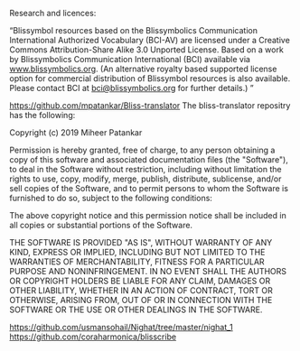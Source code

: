 Research and licences:

“Blissymbol resources based on the Blissymbolics Communication International Authorized Vocabulary (BCI-AV) are licensed under a Creative Commons Attribution-Share Alike 3.0 Unported License. Based on a work by Blissymbolics Communication International (BCI) available via www.blissymbolics.org. (An alternative royalty based supported license option for commercial distribution of Blissymbol resources is also available. Please contact BCI at bci@blissymbolics.org for further details.) ”

https://github.com/mpatankar/Bliss-translator The bliss-translator repositry has the following:

Copyright (c) 2019 Miheer Patankar

Permission is hereby granted, free of charge, to any person obtaining a copy of this software and associated documentation files (the "Software"), to deal in the Software without restriction, including without limitation the rights to use, copy, modify, merge, publish, distribute, sublicense, and/or sell copies of the Software, and to permit persons to whom the Software is furnished to do so, subject to the following conditions:

The above copyright notice and this permission notice shall be included in all copies or substantial portions of the Software.

THE SOFTWARE IS PROVIDED "AS IS", WITHOUT WARRANTY OF ANY KIND, EXPRESS OR IMPLIED, INCLUDING BUT NOT LIMITED TO THE WARRANTIES OF MERCHANTABILITY, FITNESS FOR A PARTICULAR PURPOSE AND NONINFRINGEMENT. IN NO EVENT SHALL THE AUTHORS OR COPYRIGHT HOLDERS BE LIABLE FOR ANY CLAIM, DAMAGES OR OTHER LIABILITY, WHETHER IN AN ACTION OF CONTRACT, TORT OR OTHERWISE, ARISING FROM, OUT OF OR IN CONNECTION WITH THE SOFTWARE OR THE USE OR OTHER DEALINGS IN THE SOFTWARE.

https://github.com/usmansohail/Nighat/tree/master/nighat_1 https://github.com/coraharmonica/blisscribe
